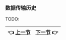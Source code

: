 ### 数据传输历史

TODO:

| :point_left: [上一节](/ch01_02.md) | [下一节](/ch01_04.md) :point_right: |
| - | - |
